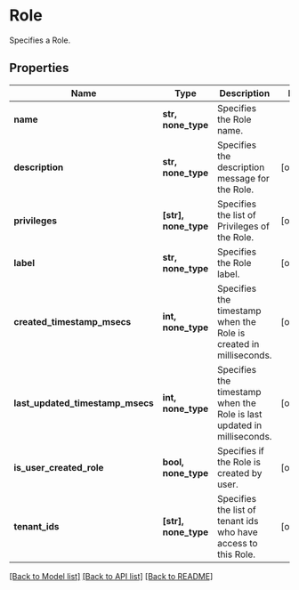 # Role

Specifies a Role.

## Properties
Name | Type | Description | Notes
------------ | ------------- | ------------- | -------------
**name** | **str, none_type** | Specifies the Role name. | 
**description** | **str, none_type** | Specifies the description message for the Role. | [optional] 
**privileges** | **[str], none_type** | Specifies the list of Privileges of the Role. | [optional] 
**label** | **str, none_type** | Specifies the Role label. | [optional] 
**created_timestamp_msecs** | **int, none_type** | Specifies the timestamp when the Role is created in milliseconds. | [optional] 
**last_updated_timestamp_msecs** | **int, none_type** | Specifies the timestamp when the Role is last updated in milliseconds. | [optional] 
**is_user_created_role** | **bool, none_type** | Specifies if the Role is created by user. | [optional] 
**tenant_ids** | **[str], none_type** | Specifies the list of tenant ids who have access to this Role. | [optional] 

[[Back to Model list]](../README.md#documentation-for-models) [[Back to API list]](../README.md#documentation-for-api-endpoints) [[Back to README]](../README.md)


